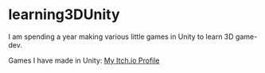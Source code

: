 # learning3DUnity
I am spending a year making various little games in Unity to learn 3D game-dev. 

Games I have made in Unity: [My Itch.io Profile](https://flyn-nick.itch.io/)
